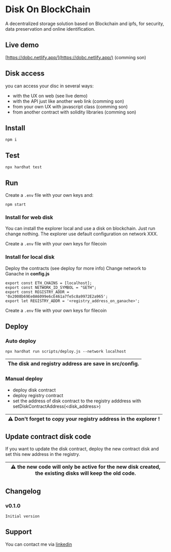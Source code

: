 # Disk On BlockChain

A decentralized storage solution based on Blockchain and ipfs, for security, data preservation and online identification.


## Live demo
[https://dobc.netlify.app/](https://dobc.netlify.app/) (comming son)


## Disk access 

you can access your disc in several ways:
- with the UX on web (see live demo)
- with the API just like another web link (comming son)
- from your own UX with javascript class (comming son)
- from another contract with solidity libraries (comming son)


## Install

```shell
npm i
```

## Test

```shell
npx hardhat test
```

## Run

Create a `.env` file with your own keys and:

```shell
npm start
```


### Install for web disk

You can install the explorer local and use a disk on blockchain. Just run change nothing.
The explorer use default configuration on network XXX.

Create a `.env` file with your own keys for filecoin

### Install for local disk

Deploy the contracts (see deploy for more info)
Change network to Ganache in **config.js**
```
export const ETH_CHAINS = [localhost];
export const NETWORK_ID_SYMBOL = "GETH";
export const REGISTRY_ADDR = '0x2008b69Ee0A6099e6cE461a7fe5c8a9972E2a965';
export let REGISTRY_ADDR = '<registry_address_on_ganache>';
```

Create a `.env` file with your own keys for filecoin


## Deploy

### Auto deploy

```shell
npx hardhat run scripts/deploy.js --network localhost
```
| The disk and registry address are save in src/config. |
| --- |

### Manual deploy

- deploy disk contract
- deploy registry contract
- set the address of disk contract to the registry adddress with setDiskContractAddress(<disk_address>)

| :warning: Don't forget to copy your registry address in the explorer ! |
| --- |


## Update contract disk code

If you want to update the disk contract, deploy the new contract disk and set this new address in the registry.

| :warning: the new code will only be active for the new disk created, the existing disks will keep the old code. |
| --- |


## Changelog

### v0.1.0

    Initial version


## Support

You can contact me via [linkedin](https://www.linkedin.com/in/olivier-fernandez-95ba90218/)
